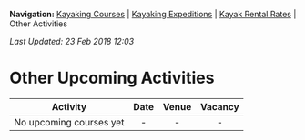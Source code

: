 **Navigation:** [Kayaking Courses](index) &#124; [Kayaking Expeditions](expedition) &#124; [Kayak Rental Rates](rental) &#124; Other Activities

_Last Updated: 23 Feb 2018 12:03_
# Other Upcoming Activities

Activity | Date | Venue | Vacancy
:---:|:---:|:---:|:---:
No upcoming courses yet|-|-|-

